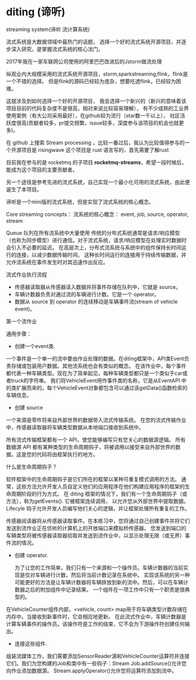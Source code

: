 # diting (谛听)

streaming system(谛听 流计算系统)

流式系统是大数据领域中最热门的话题，
选择一个好的流式系统开源项目，并逐步深入研究，是掌握流式系统的核心法门。

2017年我在一家车联网公司使用的阿里巴巴改进后的Jstorm做流处理


纵观业内大规模采用的流式系统开源项目，storm,sparkstreaming,flink，flink是一个不错的选择。
但是flink的源码已经较为庞杂，想要吃透flink，已经较为困难。

这就涉及到如何选择一个好的开源项目，
我会选择一个新兴的（新兴的意味着该项目目前的代码复杂度不是很高，相对来说比较容易理解），
有不少成熟的工业界使用案例（有大公司采用最好），在github较为流行（star数一千以上），
社区活跃度很高(贡献者较多，pr提交频繁，issue较多，深度参与该项目的机会也就更多)。

在 github 上搜索 Stream processing ，比较一番过后，我认为比较值得参与的一个开源项目是 risingwave
这个项目是 rust 语言写的，首先需要了解rust

目前我在参与的是 rocketmq 的子项目 **rocketmq-streams**，希望一段时候后，能成为这个项目的主要贡献者。

另一个途径是参考先进的流式系统，自己实现一个最小化可用的流式系统，由此便诞生了本项目。

谛听是一个mini版的流式系统，但是实现了流式系统的核心概念。

Core streaming concepts：
流系统的核心概念：
event, 
job, 
source, 
operator, 
stream

Queue 队列在所有流系统中大量使用
传统的分布式系统通常是请求/响应模型（也称为同步模型）进行通信。对于流式系统，请求/响应模型在处理实时数据时会引入不必要的延迟。
在高层次上，分布式流系统与系统中的组件保持长时间运行的连接，以减少数据传输时间。
这种长时间运行的连接用于持续传输数据，并允许流系统在事件发生时对其迅速作出反应。

流式作业执行流程

* 传感器读取器从传感器读入数据并将事件存储在队列中，它就是 source。
* 车辆计数器负责对通过流的车辆进行计数。它是一个 operator。
* 数据从 source 到 operator 的连续移动是车辆事件流(stream of vehicle event)。

第一个流作业

通用步骤：
* 创建一个event类.

一个事件是一个单一的流中要由作业处理的数据。在diting框架中，API类Event负责存储或包装用户数据。其他流系统也会有类似的概念。
在该作业中，每个事件都代表一种车辆类型。现在为了简单起见，每种车辆类型都只是一个类似于car或者truck的字符串。
我们将VehicleEvent用作事件类的名称，它是从EventAPI 中的类扩展而来的。每个VehicleEvent对象都包含可以通过该getData()函数检索的车辆信息。

* 创建 source

一个来源是零件将来自外部世界的数据带入流式传输系统。
在您的流式传输作业中，传感器读取器将车辆类型数据从本地端口接收到系统中。

所有流式传输框架都有一个 API，使您能够编写只有您关心的数据源逻辑。
所有数据源 API 都有某种类型的生命周期钩子，将被调用以接受来自外部世界的数据。这是您的代码将由框架执行的地方。

什么是生命周期钩子？

软件框架中的生命周期钩子是它们所在的框架以某种可重复模式调用的方法。
通常，这些方法允许开发人员自定义他们的应用程序在他们构建应用程序的框架的生命周期阶段的行为方式。
在 diting 框架的情况下，我们有一个生命周期钩子（或方法），称为getEvents(). 它被框架连续调用，
以允许您从外部世界中提取数据。Lifecyle 钩子允许开发人员编写他们关心的逻辑，并让框架处理所有重复的工作。

传感器阅读器将从传感器读取事件。在本练习中，您将通过自己创建事件并将它们发送到流作业正在侦听的计算机上的开放端口来模拟桥传感器。
您发送到端口的车辆类型将被传感器读取器拾取并发送到流作业中，以显示处理无限（或无界）事件流的情况。

* 创建 operator.

  为了让您的工作简单，我们只有一个来源和一个操作员。车辆计数器的当前实现是仅对车辆进行计数，然后将当前计数记录在系统中。
  实现该系统的另一种可能更好的方法是让车辆计数器将车辆排放到新的流中。然后，可以在车辆计数器之后的附加组件中记录结果。
  一个组件在一项工作中只有一个职责是很典型的。

在VehicleCounter组件内部，<vehicle, count> map用于将车辆类型计数存储在内存中。当接收到新事件时，它会相应地更新。
在此流式作业中，车辆计数器是计算车辆事件的操作员。该操作符是工作的结束，它不会为下游操作符创建任何输出。

* 连接这些组件.

组装流媒体工作，我们需要添加SensorReader源和VehicleCounter运算符并连接它们。我们为您构建的Job和类中有一些钩子：Stream
Job.addSource()允许您向作业添加数据源。
Stream.applyOperator()允许您将运算符添加到流中。




